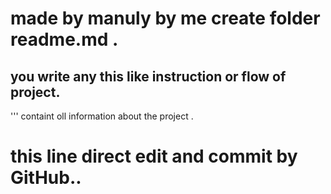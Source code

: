 # made by manuly by me create folder readme.md .

## you write any this like instruction or flow of project.

''' containt oll information about the project .
<br>
<h1>this line direct edit and commit by GitHub..</h1>
